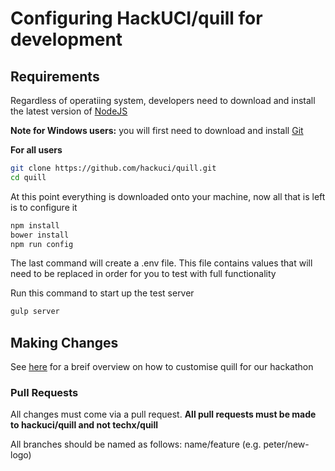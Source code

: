 # Configuring HackUCI/quill for development

## Requirements
Regardless of operatiing system, developers need to download and install the latest version of [NodeJS](https://nodejs.org/en/)

**Note for Windows users:** you  will first need to download and install [Git](https://git-scm.com/)

**For all users**
```bash
git clone https://github.com/hackuci/quill.git
cd quill
```
At this point everything is downloaded onto your machine, now all that is left is to configure it

```bash
npm install
bower install
npm run config
```

The last command will create a .env file. This file contains values that will need to be replaced in order for you to test with full functionality

Run this command to start up the test server

```bash
gulp server
```

## Making Changes

See [here](https://github.com/hackuci/quill#customizing-for-your-event) for a breif overview on how to customise quill for our hackathon

### Pull Requests
All changes must come via a pull request.
**All pull requests must be made to hackuci/quill and not techx/quill**

All branches should be named as follows: name/feature (e.g. peter/new-logo)

